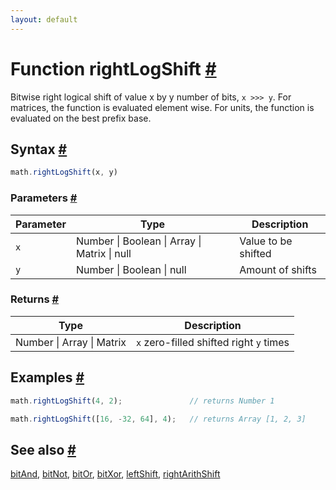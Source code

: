 ```yaml
---
layout: default
---
```


<h1 id="function-rightlogshift">Function rightLogShift <a href="#function-rightlogshift" title="Permalink">#</a></h1>

Bitwise right logical shift of value x by y number of bits, `x >>> y`.
For matrices, the function is evaluated element wise.
For units, the function is evaluated on the best prefix base.


<h2 id="syntax">Syntax <a href="#syntax" title="Permalink">#</a></h2>

```js
math.rightLogShift(x, y)
```

<h3 id="parameters">Parameters <a href="#parameters" title="Permalink">#</a></h3>

Parameter | Type | Description
--------- | ---- | -----------
`x` | Number &#124; Boolean &#124; Array &#124; Matrix &#124; null | Value to be shifted
`y` | Number &#124; Boolean &#124; null | Amount of shifts

<h3 id="returns">Returns <a href="#returns" title="Permalink">#</a></h3>

Type | Description
---- | -----------
Number &#124; Array &#124; Matrix | `x` zero-filled shifted right `y` times


<h2 id="examples">Examples <a href="#examples" title="Permalink">#</a></h2>

```js
math.rightLogShift(4, 2);               // returns Number 1

math.rightLogShift([16, -32, 64], 4);   // returns Array [1, 2, 3]
```


<h2 id="see-also">See also <a href="#see-also" title="Permalink">#</a></h2>

[bitAnd](bitAnd.html),
[bitNot](bitNot.html),
[bitOr](bitOr.html),
[bitXor](bitXor.html),
[leftShift](leftShift.html),
[rightArithShift](rightArithShift.html)


<!-- Note: This file is automatically generated from source code comments. Changes made in this file will be overridden. -->
